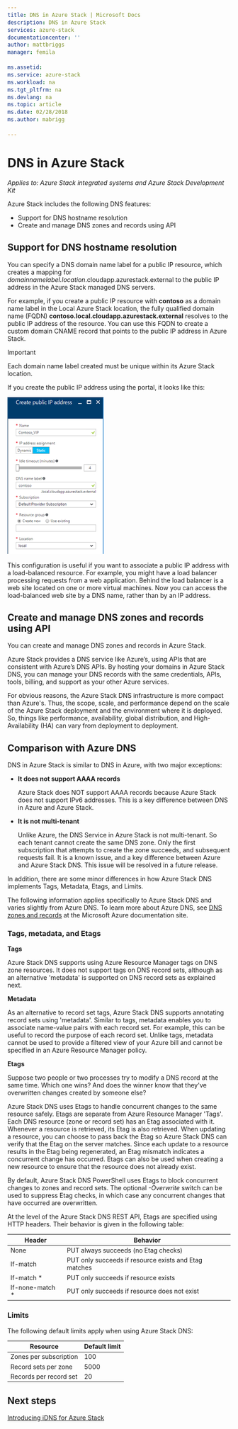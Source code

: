 ```yaml
---
title: DNS in Azure Stack | Microsoft Docs
description: DNS in Azure Stack
services: azure-stack
documentationcenter: ''
author: mattbriggs
manager: femila

ms.assetid:
ms.service: azure-stack
ms.workload: na
ms.tgt_pltfrm: na
ms.devlang: na
ms.topic: article
ms.date: 02/28/2018
ms.author: mabrigg

---
```

# DNS in Azure Stack

*Applies to: Azure Stack integrated systems and Azure Stack Development Kit*

Azure Stack includes the following DNS features:
* Support for DNS hostname resolution
* Create and manage DNS zones and records using API

## Support for DNS hostname resolution
You can specify a DNS domain name label for a public IP resource, which creates a mapping for *domainnamelabel.location*.cloudapp.azurestack.external to the public IP address in the Azure Stack managed DNS servers.  

For example, if you create a public IP resource with **contoso** as a domain name label in the Local Azure Stack location, the fully qualified domain name (FQDN) **contoso.local.cloudapp.azurestack.external** resolves to the public IP address of the resource. You can use this FQDN to create a custom domain CNAME record that points to the public IP address in Azure Stack.

> [!IMPORTANT]
> Each domain name label created must be unique within its Azure Stack location.

If you create the public IP address using the portal, it looks like this:

![Create public IP address](media/azure-stack-whats-new-dns/image01.png)

This configuration is useful if you want to associate a public IP address with a load-balanced resource. For example, you might have a load balancer processing requests from a web application. Behind the load balancer is a web site located  on one or more virtual machines. Now you can access the load-balanced web site by a DNS name, rather than by an IP address.

## Create and manage DNS zones and records using API
You can create and manage DNS zones and records in Azure Stack.  

Azure Stack provides a DNS service like Azure’s, using APIs that are consistent with Azure’s DNS APIs.  By hosting your domains in Azure Stack DNS, you can manage your DNS records with the same credentials, APIs, tools, billing, and support as your other Azure services. 

For obvious reasons, the Azure Stack DNS infrastructure is more compact than Azure's. Thus, the scope, scale, and performance depend on the scale of the Azure Stack deployment and the environment where it is deployed.  So, things like performance, availability, global distribution, and High-Availability (HA) can vary from deployment to deployment.

## Comparison with Azure DNS
DNS in Azure Stack is similar to DNS in Azure, with two major exceptions:
* **It does not support AAAA records**

    Azure Stack does NOT support AAAA records because Azure Stack does not support IPv6 addresses.  This is a key difference between DNS in Azure and Azure Stack.
* **It is not multi-tenant**

    Unlike Azure, the DNS Service in Azure Stack is not multi-tenant. So each tenant cannot create the same DNS zone. Only the first subscription that attempts to create the zone succeeds, and subsequent requests fail.  It is a known issue, and a key difference between Azure and Azure Stack DNS. This issue will be resolved in a future release.

In addition, there are some minor differences in how Azure Stack DNS implements Tags, Metadata, Etags, and Limits.

The following information applies specifically to Azure Stack DNS and varies slightly from Azure DNS. To learn more about Azure DNS, see [DNS zones and records](../../dns/dns-zones-records.md) at the Microsoft Azure documentation site.

### Tags, metadata, and Etags

**Tags**

Azure Stack DNS supports using Azure Resource Manager tags on DNS zone resources. It does not support tags on DNS record sets, although as an alternative 'metadata' is supported on DNS record sets as explained next.

**Metadata**

As an alternative to record set tags, Azure Stack DNS supports annotating record sets using 'metadata'. Similar to tags, metadata enables you to associate name-value pairs with each record set. For example, this can be useful to record the purpose of each record set. Unlike tags, metadata cannot be used to provide a filtered view of your Azure bill and cannot be specified in an Azure Resource Manager policy.

**Etags**

Suppose two people or two processes try to modify a DNS record at the same time. Which one wins? And does the winner know that they've overwritten changes created by someone else?

Azure Stack DNS uses Etags to handle concurrent changes to the same resource safely. Etags are separate from Azure Resource Manager 'Tags'. Each DNS resource (zone or record set) has an Etag associated with it. Whenever a resource is retrieved, its Etag is also retrieved. When updating a resource, you can choose to pass back the Etag so Azure Stack DNS can verify that the Etag on the server matches. Since each update to a resource results in the Etag being regenerated, an Etag mismatch indicates a concurrent change has occurred. Etags can also be used when creating a new resource to ensure that the resource does not already exist.

By default, Azure Stack DNS PowerShell uses Etags to block concurrent changes to zones and record sets. The optional *-Overwrite* switch can be used to suppress Etag checks, in which case any concurrent changes that have occurred are overwritten.

At the level of the Azure Stack DNS REST API, Etags are specified using HTTP headers. Their behavior is given in the following table:

| Header | Behavior|
|--------|---------|
| None   | PUT always succeeds (no Etag checks)|
| If-match| PUT only succeeds if resource exists and Etag matches|
| If-match *| PUT only succeeds if resource exists|
| If-none-match *| PUT only succeeds if resource does not exist|

### Limits

The following default limits apply when using Azure Stack DNS:

| Resource| Default limit|
|---------|--------------|
| Zones per subscription| 100|
| Record sets per zone| 5000|
| Records per record set| 20|

## Next steps
[Introducing iDNS for Azure Stack](azure-stack-understanding-dns.md)
